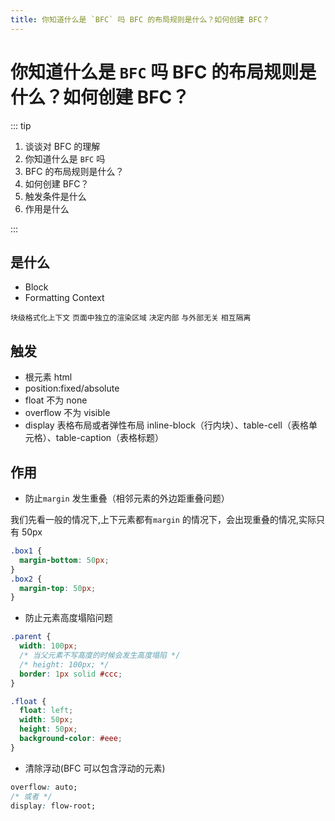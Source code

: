 ```yaml
---
title: 你知道什么是 `BFC` 吗 BFC 的布局规则是什么？如何创建 BFC？
---
```


# 你知道什么是 `BFC` 吗 BFC 的布局规则是什么？如何创建 BFC？

::: tip

1. 谈谈对 BFC 的理解
2. 你知道什么是 `BFC` 吗
3. BFC 的布局规则是什么？
4. 如何创建 BFC？
5. 触发条件是什么
6. 作用是什么

:::

## 是什么

- Block
- Formatting Context

`块级格式化上下文` `页面中独立的渲染区域` `决定内部` `与外部无关` `相互隔离`

## 触发

- 根元素 html
- position:fixed/absolute
- float 不为 none
- overflow 不为 visible
- display 表格布局或者弹性布局 inline-block（行内块）、table-cell（表格单元格）、table-caption（表格标题）

## 作用

- 防止`margin` 发生重叠（相邻元素的外边距重叠问题）

我们先看一般的情况下,上下元素都有`margin` 的情况下，会出现重叠的情况,实际只有 50px

```css
.box1 {
  margin-bottom: 50px;
}
.box2 {
  margin-top: 50px;
}
```

- 防止元素高度塌陷问题

```css
.parent {
  width: 100px;
  /* 当父元素不写高度的时候会发生高度塌陷 */
  /* height: 100px; */
  border: 1px solid #ccc;
}

.float {
  float: left;
  width: 50px;
  height: 50px;
  background-color: #eee;
}
```

- 清除浮动(BFC 可以包含浮动的元素)

```css
overflow: auto;
/* 或者 */
display: flow-root;
```
